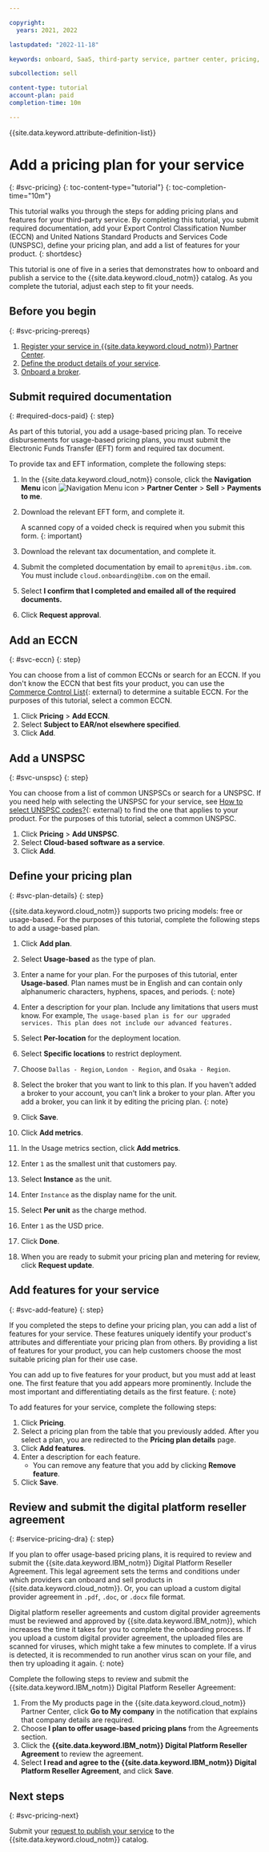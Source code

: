 ```yaml
---

copyright:
  years: 2021, 2022

lastupdated: "2022-11-18"

keywords: onboard, SaaS, third-party service, partner center, pricing, usage, metering, plan, free, feature

subcollection: sell

content-type: tutorial
account-plan: paid
completion-time: 10m

---
```


{{site.data.keyword.attribute-definition-list}}


# Add a pricing plan for your service
{: #svc-pricing}
{: toc-content-type="tutorial"}
{: toc-completion-time="10m"}

This tutorial walks you through the steps for adding pricing plans and features for your third-party service. By completing this tutorial, you submit required documentation, add your Export Control Classification Number (ECCN) and United Nations Standard Products and Services Code (UNSPSC), define your pricing plan, and add a list of features for your product.
{: shortdesc}

This tutorial is one of five in a series that demonstrates how to onboard and publish a service to the {{site.data.keyword.cloud_notm}} catalog. As you complete the tutorial, adjust each step to fit your needs.

## Before you begin
{: #svc-pricing-prereqs}

1. [Register your service in {{site.data.keyword.cloud_notm}} Partner Center](/docs/sell?topic=sell-svc-register).
1. [Define the product details of your service](/docs/sell?topic=sell-svc-define).
1. [Onboard a broker](/docs/sell?topic=sell-broker-onboard).

## Submit required documentation
{: #required-docs-paid}
{: step}

As part of this tutorial, you add a usage-based pricing plan. To receive disbursements for usage-based pricing plans, you must submit the Electronic Funds Transfer (EFT) form and required tax document.

To provide tax and EFT information, complete the following steps:

1. In the {{site.data.keyword.cloud_notm}} console, click the **Navigation Menu** icon ![Navigation Menu icon](../icons/icon_hamburger.svg "Menu") > **Partner Center** > **Sell** > **Payments to me**.
1. Download the relevant EFT form, and complete it.

    A scanned copy of a voided check is required when you submit this form.
    {: important}

1. Download the relevant tax documentation, and complete it.
1. Submit the completed documentation by email to `apremit@us.ibm.com`. You must include `cloud.onboarding@ibm.com` on the email.
1. Select **I confirm that I completed and emailed all of the required documents.**
1. Click **Request approval**.

## Add an ECCN
{: #svc-eccn}
{: step}

You can choose from a list of common ECCNs or search for an ECCN. If you don't know the ECCN that best fits your product, you can use the [Commerce Control List](https://www.bis.doc.gov/index.php/licensing/commerce-control-list-classification/export-control-classification-number-eccn){: external} to determine a suitable ECCN. For the purposes of this tutorial, select a common ECCN.

1. Click **Pricing** > **Add ECCN**.
1. Select **Subject to EAR/not elsewhere specified**.
1. Click **Add**.

## Add a UNSPSC
{: #svc-unspsc}
{: step}

You can choose from a list of common UNSPSCs or search for a UNSPSC. If you need help with selecting the UNSPSC for your service, see [How to select UNSPSC codes?](https://help.ungm.org/hc/en-us/articles/360013132940-How-to-select-UNSPSC-codes-){: external} to find the one that applies to your product. For the purposes of this tutorial, select a common UNSPSC.

1. Click **Pricing** > **Add UNSPSC**.
2. Select **Cloud-based software as a service**.
3. Click **Add**.

## Define your pricing plan
{: #svc-plan-details}
{: step}

{{site.data.keyword.cloud_notm}} supports two pricing models: free or usage-based. For the purposes of this tutorial, complete the following steps to add a usage-based plan.

1. Click **Add plan**.
1. Select **Usage-based** as the type of plan.
1. Enter a name for your plan. For the purposes of this tutorial, enter **Usage-based**.
   Plan names must be in English and can contain only alphanumeric characters, hyphens, spaces, and periods.
   {: note}

1. Enter a description for your plan. Include any limitations that users must know. For example,
   `The usage-based plan is for our upgraded services. This plan does not include our advanced features.`
1. Select **Per-location** for the deployment location.
1. Select **Specific locations** to restrict deployment.
1. Choose `Dallas - Region`, `London - Region`, and `Osaka - Region`.
1. Select the broker that you want to link to this plan.
    If you haven't added a broker to your account, you can't link a broker to your plan. After you add a broker, you can link it by editing the pricing plan.
    {: note}

1. Click **Save**.
1. Click **Add metrics**.
1. In the Usage metrics section, click **Add metrics**.
1. Enter `1` as the smallest unit that customers pay.
1. Select **Instance** as the unit.
1. Enter `Instance` as the display name for the unit.
1. Select **Per unit** as the charge method.
1. Enter `1` as the USD price.
1. Click **Done**.
1. When you are ready to submit your pricing plan and metering for review, click **Request update**.

## Add features for your service
{: #svc-add-feature}
{: step}

If you completed the steps to define your pricing plan, you can add a list of features for your service. These features uniquely identify your product's attributes and differentiate your pricing plan from others. By providing a list of features for your product, you can help customers choose the most suitable pricing plan for their use case.

You can add up to five features for your product, but you must add at least one. The first feature that you add appears more prominently. Include the most important and differentiating details as the first feature.
{: note}

To add features for your service, complete the following steps:

1. Click **Pricing**.
1. Select a pricing plan from the table that you previously added. After you select a plan, you are redirected to the **Pricing plan details** page.
1. Click **Add features**.
1. Enter a description for each feature.
   - You can remove any feature that you add by clicking **Remove feature**.
1. Click **Save**.

## Review and submit the digital platform reseller agreement
{: #service-pricing-dra}
{: step}

If you plan to offer usage-based pricing plans, it is required to review and submit the {{site.data.keyword.IBM_notm}} Digital Platform Reseller Agreement. This legal agreement sets the terms and conditions under which providers can onboard and sell products in {{site.data.keyword.cloud_notm}}. Or, you can upload a custom digital provider agreement in `.pdf`, `.doc`, or `.docx` file format.

Digital platform reseller agreements and custom digital provider agreements must be reviewed and approved by {{site.data.keyword.IBM_notm}}, which increases the time it takes for you to complete the onboarding process. If you upload a custom digital provider agreement, the uploaded files are scanned for viruses, which might take a few minutes to complete. If a virus is detected, it is recommended to run another virus scan on your file, and then try uploading it again.
{: note}

Complete the following steps to review and submit the {{site.data.keyword.IBM_notm}} Digital Platform Reseller Agreement:

1. From the My products page in the {{site.data.keyword.cloud_notm}} Partner Center, click **Go to My company** in the notification that explains that company details are required.
1. Choose **I plan to offer usage-based pricing plans** from the Agreements section.
1. Click the **{{site.data.keyword.IBM_notm}} Digital Platform Reseller Agreement** to review the agreement.
1. Select **I read and agree to the {{site.data.keyword.IBM_notm}} Digital Platform Reseller Agreement**, and click **Save**.

## Next steps
{: #svc-pricing-next}

Submit your [request to publish your service](/docs/sell?topic=sell-svc-publish) to the {{site.data.keyword.cloud_notm}} catalog.

